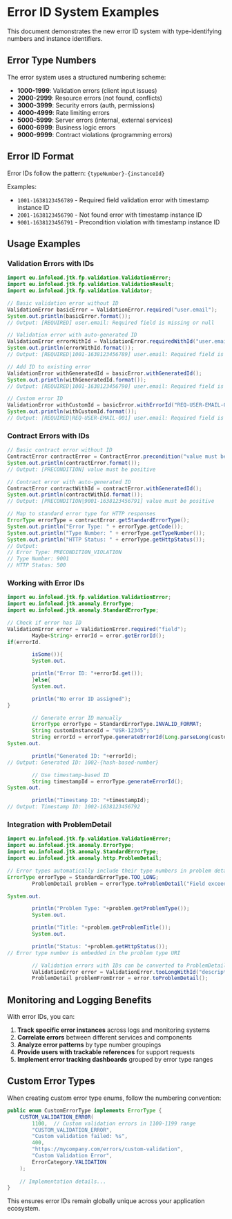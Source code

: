 # Error ID System Examples

This document demonstrates the new error ID system with type-identifying numbers and instance identifiers.

## Error Type Numbers

The error system uses a structured numbering scheme:

- **1000-1999**: Validation errors (client input issues)
- **2000-2999**: Resource errors (not found, conflicts)  
- **3000-3999**: Security errors (auth, permissions)
- **4000-4999**: Rate limiting errors
- **5000-5999**: Server errors (internal, external services)
- **6000-6999**: Business logic errors
- **9000-9999**: Contract violations (programming errors)

## Error ID Format

Error IDs follow the pattern: `{typeNumber}-{instanceId}`

Examples:
- `1001-1638123456789` - Required field validation error with timestamp instance ID
- `2001-1638123456790` - Not found error with timestamp instance ID
- `9001-1638123456791` - Precondition violation with timestamp instance ID

## Usage Examples

### Validation Errors with IDs

```java
import eu.infolead.jtk.fp.validation.ValidationError;
import eu.infolead.jtk.fp.validation.ValidationResult;
import eu.infolead.jtk.fp.validation.Validator;

// Basic validation error without ID
ValidationError basicError = ValidationError.required("user.email");
System.out.println(basicError.format());
// Output: [REQUIRED] user.email: Required field is missing or null

// Validation error with auto-generated ID
ValidationError errorWithId = ValidationError.requiredWithId("user.email");
System.out.println(errorWithId.format());
// Output: [REQUIRED|1001-1638123456789] user.email: Required field is missing or null

// Add ID to existing error
ValidationError withGeneratedId = basicError.withGeneratedId();
System.out.println(withGeneratedId.format());
// Output: [REQUIRED|1001-1638123456790] user.email: Required field is missing or null

// Custom error ID
ValidationError withCustomId = basicError.withErrorId("REQ-USER-EMAIL-001");
System.out.println(withCustomId.format());
// Output: [REQUIRED|REQ-USER-EMAIL-001] user.email: Required field is missing or null
```

### Contract Errors with IDs

```java
// Basic contract error without ID
ContractError contractError = ContractError.precondition("value must be positive");
System.out.println(contractError.format());
// Output: [PRECONDITION] value must be positive

// Contract error with auto-generated ID
ContractError contractWithId = contractError.withGeneratedId();
System.out.println(contractWithId.format());
// Output: [PRECONDITION|9001-1638123456791] value must be positive

// Map to standard error type for HTTP responses
ErrorType errorType = contractError.getStandardErrorType();
System.out.println("Error Type: " + errorType.getCode());
System.out.println("Type Number: " + errorType.getTypeNumber());
System.out.println("HTTP Status: " + errorType.getHttpStatus());
// Output:
// Error Type: PRECONDITION_VIOLATION
// Type Number: 9001
// HTTP Status: 500
```

### Working with Error IDs

```java
import eu.infolead.jtk.fp.validation.ValidationError;
import eu.infolead.jtk.anomaly.ErrorType;
import eu.infolead.jtk.anomaly.StandardErrorType;

// Check if error has ID
ValidationError error = ValidationError.required("field");
        Maybe<String> errorId = error.getErrorId();
if(errorId.

        isSome()){
        System.out.

        println("Error ID: "+errorId.get());
        }else{
        System.out.

        println("No error ID assigned");
}

        // Generate error ID manually
        ErrorType errorType = StandardErrorType.INVALID_FORMAT;
        String customInstanceId = "USR-12345";
        String errorId = errorType.generateErrorId(Long.parseLong(customInstanceId.hashCode() + ""));
System.out.

        println("Generated ID: "+errorId);
// Output: Generated ID: 1002-{hash-based-number}

        // Use timestamp-based ID
        String timestampId = errorType.generateErrorId();
System.out.

        println("Timestamp ID: "+timestampId);
// Output: Timestamp ID: 1002-1638123456792
```

### Integration with ProblemDetail

```java
import eu.infolead.jtk.fp.validation.ValidationError;
import eu.infolead.jtk.anomaly.ErrorType;
import eu.infolead.jtk.anomaly.StandardErrorType;
import eu.infolead.jtk.anomaly.http.ProblemDetail;

// Error types automatically include their type numbers in problem details
ErrorType errorType = StandardErrorType.TOO_LONG;
        ProblemDetail problem = errorType.toProblemDetail("Field exceeds maximum length");

System.out.

        println("Problem Type: "+problem.getProblemType());
        System.out.

        println("Title: "+problem.getProblemTitle());
        System.out.

        println("Status: "+problem.getHttpStatus());
// Error type number is embedded in the problem type URI

        // Validation errors with IDs can be converted to ProblemDetail
        ValidationError error = ValidationError.tooLongWithId("description", "very long text", 100);
        ProblemDetail problemFromError = error.toProblemDetail();
```

## Monitoring and Logging Benefits

With error IDs, you can:

1. **Track specific error instances** across logs and monitoring systems
2. **Correlate errors** between different services and components  
3. **Analyze error patterns** by type number groupings
4. **Provide users with trackable references** for support requests
5. **Implement error tracking dashboards** grouped by error type ranges

## Custom Error Types

When creating custom error type enums, follow the numbering convention:

```java
public enum CustomErrorType implements ErrorType {
    CUSTOM_VALIDATION_ERROR(
        1100,  // Custom validation errors in 1100-1199 range
        "CUSTOM_VALIDATION_ERROR",
        "Custom validation failed: %s",
        400,
        "https://mycompany.com/errors/custom-validation",
        "Custom Validation Error",
        ErrorCategory.VALIDATION
    );
    
    // Implementation details...
}
```

This ensures error IDs remain globally unique across your application ecosystem.